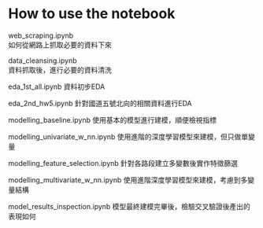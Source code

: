 # How to use the notebook

web_scraping.ipynb  
如何從網路上抓取必要的資料下來  

data_cleansing.ipynb  
資料抓取後，進行必要的資料清洗  

eda_1st_all.ipynb
資料初步EDA

eda_2nd_hw5.ipynb
針對國道五號北向的相關資料進行EDA

modelling_baseline.ipynb
使用基本的模型進行建模，順便檢視指標

modelling_univariate_w_nn.ipynb
使用進階的深度學習模型來建模，但只做單變量

modelling_feature_selection.ipynb
針對各路段建立多變數後實作特徵篩選

modelling_multivariate_w_nn.ipynb
使用進階深度學習模型來建模，考慮到多變量結構

model_results_inspection.ipynb
模型最終建模完畢後，檢驗交叉驗證後產出的表現如何
